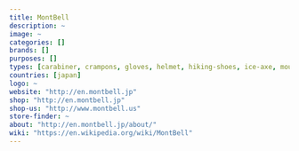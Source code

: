 ```yaml
---
title: MontBell
description: ~
image: ~
categories: []
brands: []
purposes: []
types: [carabiner, crampons, gloves, helmet, hiking-shoes, ice-axe, mountaineering-boots, piton, rope, rucksack, sleeping-bag, tent, trekking-pole]
countries: [japan]
logo: ~
website: "http://en.montbell.jp"
shop: "http://en.montbell.jp"
shop-us: "http://www.montbell.us"
store-finder: ~
about: "http://en.montbell.jp/about/"
wiki: "https://en.wikipedia.org/wiki/MontBell"
---
```

